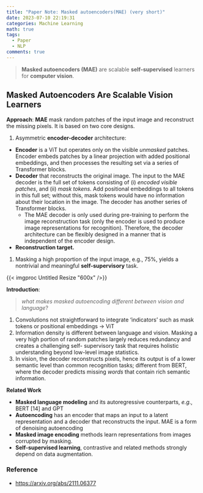 ```yaml
---
title: "Paper Note: Masked autoencoders(MAE) (very short)"
date: 2023-07-10 22:19:31
categories: Machine Learning
math: true
tags:
  - Paper
  - NLP
comments: true
---
```


> **Masked autoencoders (MAE)** are scalable **self-supervised** learners for **computer vision**. 

<!--more-->
## Masked Autoencoders Are Scalable Vision Learners

**Approach**: **MAE** mask random patches of the input image and reconstruct the missing pixels. It is based on two core designs. 

1. Asymmetric **encoder-decoder** architecture:
- **Encoder** is a ViT  but operates only on the visible *unmasked* patches. Encoder embeds patches by a linear projection with added positional embeddings, and then processes the resulting set via a series of Transformer blocks.
- **Decoder** that reconstructs the original image. The input to the MAE decoder is the full set of tokens consisting of (i) *encoded visible patches*, and (ii) *mask tokens*. Add positional embeddings to all tokens in this full set; without this, mask tokens would have no information about their location in the image. The decoder has another series of Transformer blocks.
    - The MAE decoder is only used during pre-training to perform the image reconstruction task (only the encoder is used to produce image representations for recognition). Therefore, the decoder architecture can be flexibly designed in a manner that is independent of the encoder design.
- **Reconstruction target.**
1. Masking a high proportion of the input image, e.g., 75%, yields a nontrivial and
meaningful **self-supervisory** task. 

{{< imgproc Untitled Resize "600x" />}}

**Introduction**:

> *what makes masked autoencoding different between vision and language*?
> 
1. Convolutions not straightforward to integrate ‘indicators’ such as mask tokens or positional embeddings → ViT
2. Information density is different between language and vision. Masking a very high portion of random patches largely reduces redundancy and creates a challenging self- supervisory task that requires holistic understanding beyond low-level image statistics.
3. In vision, the decoder reconstructs pixels, hence its output is of a lower semantic level than common recognition tasks; different from BERT, where the decoder predicts missing *words* that contain rich semantic information. 

**Related Work**

- **Masked language modeling** and its autoregressive counterparts, *e.g*., BERT [14] and GPT
- **Autoencoding** has an encoder that maps an input to a latent representation and a decoder that reconstructs the input. MAE is a form of denoising autoencoding
- **Masked image encoding** methods learn representations from images corrupted by masking.
- **Self-supervised learning**, contrastive and related methods strongly depend on data augmentation.


### Reference

- https://arxiv.org/abs/2111.06377